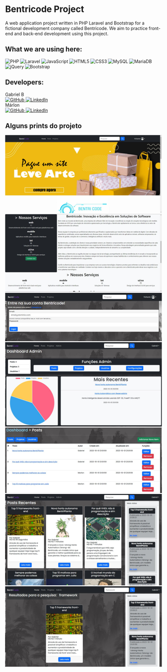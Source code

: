 # Bentricode Project
A web application project written in PHP Laravel and Bootstrap for a fictional development company called Bentricode. We aim to practice 
front-end and back-end development using this project.

## What we are using here:

![PHP](https://img.shields.io/badge/php-%23777BB4.svg?style=for-the-badge&logo=php&logoColor=white)
![Laravel](https://img.shields.io/badge/laravel-%23FF2D20.svg?style=for-the-badge&logo=laravel&logoColor=white)
![JavaScript](https://img.shields.io/badge/javascript-%23323330.svg?style=for-the-badge&logo=javascript&logoColor=%23F7DF1E)
![HTML5](https://img.shields.io/badge/html5-%23E34F26.svg?style=for-the-badge&logo=html5&logoColor=white)
![CSS3](https://img.shields.io/badge/css3-%231572B6.svg?style=for-the-badge&logo=css3&logoColor=white)
![MySQL](https://img.shields.io/badge/mysql-%2300f.svg?style=for-the-badge&logo=mysql&logoColor=white)
![MariaDB](https://img.shields.io/badge/MariaDB-003545?style=for-the-badge&logo=mariadb&logoColor=white)
![jQuery](https://img.shields.io/badge/jquery-%230769AD.svg?style=for-the-badge&logo=jquery&logoColor=white)
![Bootstrap](https://img.shields.io/badge/bootstrap-%238511FA.svg?style=for-the-badge&logo=bootstrap&logoColor=white)

## Developers:
Gabriel B <br>
<a href="https://github.com/GabrielHenB">
![GitHub](https://img.shields.io/badge/github-%23121011.svg?style=for-the-badge&logo=github&logoColor=white)
</a>
<a href='https://br.linkedin.com/in/gabriel-braz-4a6b06224?trk=people-guest_people_search-card' >
![LinkedIn](https://img.shields.io/badge/linkedin-%230077B5.svg?style=for-the-badge&logo=linkedin&logoColor=white)
</a><br>
Márlon <br>
<a href="https://github.com/marlon-bento">
![GitHub](https://img.shields.io/badge/github-%23121011.svg?style=for-the-badge&logo=github&logoColor=white)
</a>
<a href='https://www.linkedin.com/in/marlon-bento-461ba755?trk=people-guest_people_search-card'>
![LinkedIn](https://img.shields.io/badge/linkedin-%230077B5.svg?style=for-the-badge&logo=linkedin&logoColor=white)
</a>

## Alguns prints do projeto

<img src="./illustrational/la1.JPG" />
<img src="./illustrational/la2.JPG" />
<img src="./illustrational/la3.JPG" />
<img src="./illustrational/la4.JPG" />
<img src="./illustrational/la5.JPG" />
<img src="./illustrational/la6.JPG" />
<img src="./illustrational/la7.JPG" />
